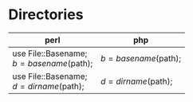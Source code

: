# Directories

perl                | php
--------------------|---------------------
use File::Basename;<br>$b = basename($path);    | $b = basename($path);
use File::Basename;<br>$d = dirname($path);     | $d = dirname($path);
